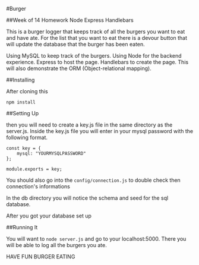 
#Burger

##Week of 14 Homework Node Express Handlebars

This is a burger logger that keeps track of all the burgers you want to eat and have ate. For the list that you want to eat there is a devour button that will update the database that the burger has been eaten.

Using MySQL to keep track of the burgers. Using Node for the backend experience. Express to host the page. Handlebars to create the page. This will also demonstrate the ORM (Object-relational mapping).

##Installing

After cloning this

```
npm install
```

##Setting Up

then you will need to create a key.js file in the same directory as the server.js. Inside the key.js file you will enter in your mysql password with the following format.

```
const key = {
	mysql: "YOURMYSQLPASSWORD"
};

module.exports = key;
```

You should also go into the ```config/connection.js``` to double check then connection's informations

In the db directory you will notice the schema and seed for the sql database.

After you got your database set up

##Running It

You will want to ```node server.js``` and go to your localhost:5000. There you will be able to log all the burgers you ate.

HAVE FUN BURGER EATING
